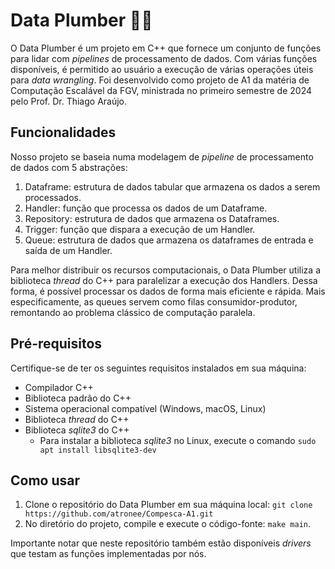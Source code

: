# Data Plumber 👷‍♂️

O Data Plumber é um projeto em C++ que fornece um conjunto de funções para lidar com _pipelines_ de processamento de dados. Com várias funções disponíveis, é permitido ao usuário a execução de várias operações úteis para _data wrangling_. Foi desenvolvido como projeto de A1 da matéria de Computação Escalável da FGV, ministrada no primeiro semestre de 2024 pelo Prof. Dr. Thiago Araújo.

## Funcionalidades

Nosso projeto se baseia numa modelagem de _pipeline_ de processamento de dados com 5 abstrações:
1. Dataframe: estrutura de dados tabular que armazena os dados a serem processados.
2. Handler: função que processa os dados de um Dataframe.
3. Repository: estrutura de dados que armazena os Dataframes.
4. Trigger: função que dispara a execução de um Handler.
5. Queue: estrutura de dados que armazena os dataframes de entrada e saída de um Handler.

Para melhor distribuir os recursos computacionais, o Data Plumber utiliza a biblioteca _thread_ do C++ para paralelizar a execução dos Handlers. Dessa forma, é possível processar os dados de forma mais eficiente e rápida. Mais especificamente, as queues servem como filas consumidor-produtor, remontando ao problema clássico de computação paralela.

## Pré-requisitos

Certifique-se de ter os seguintes requisitos instalados em sua máquina:

- Compilador C++
- Biblioteca padrão do C++
- Sistema operacional compatível (Windows, macOS, Linux)
- Biblioteca _thread_ do C++
- Biblioteca _sqlite3_ do C++
  - Para instalar a biblioteca _sqlite3_ no Linux, execute o comando ```sudo apt install libsqlite3-dev```

## Como usar

1. Clone o repositório do Data Plumber em sua máquina local: ```git clone https://github.com/atronee/Compesca-A1.git```
2. No diretório do projeto, compile e execute o código-fonte: ```make main```.

Importante notar que neste repositório também estão disponíveis _drivers_ que testam as funções implementadas por nós. 